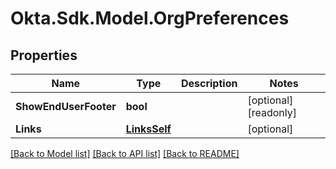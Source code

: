 # Okta.Sdk.Model.OrgPreferences

## Properties

Name | Type | Description | Notes
------------ | ------------- | ------------- | -------------
**ShowEndUserFooter** | **bool** |  | [optional] [readonly] 
**Links** | [**LinksSelf**](LinksSelf.md) |  | [optional] 

[[Back to Model list]](../README.md#documentation-for-models) [[Back to API list]](../README.md#documentation-for-api-endpoints) [[Back to README]](../README.md)

